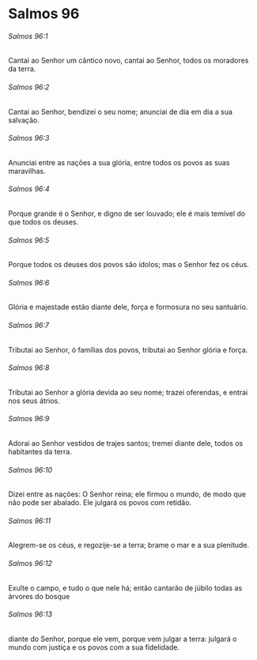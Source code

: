 # Salmos 96

###### Salmos 96:1

Cantai ao Senhor um cântico novo, cantai ao Senhor, todos os moradores da terra.

###### Salmos 96:2

Cantai ao Senhor, bendizei o seu nome; anunciai de dia em dia a sua salvação.

###### Salmos 96:3

Anunciai entre as nações a sua glória, entre todos os povos as suas maravilhas.

###### Salmos 96:4

Porque grande é o Senhor, e digno de ser louvado; ele é mais temível do que todos os deuses.

###### Salmos 96:5

Porque todos os deuses dos povos são ídolos; mas o Senhor fez os céus.

###### Salmos 96:6

Glória e majestade estão diante dele, força e formosura no seu santuário.

###### Salmos 96:7

Tributai ao Senhor, ó famílias dos povos, tributai ao Senhor glória e força.

###### Salmos 96:8

Tributai ao Senhor a glória devida ao seu nome; trazei oferendas, e entrai nos seus átrios.

###### Salmos 96:9

Adorai ao Senhor vestidos de trajes santos; tremei diante dele, todos os habitantes da terra.

###### Salmos 96:10

Dizei entre as nações: O Senhor reina; ele firmou o mundo, de modo que não pode ser abalado. Ele julgará os povos com retidão.

###### Salmos 96:11

Alegrem-se os céus, e regozije-se a terra; brame o mar e a sua plenitude.

###### Salmos 96:12

Exulte o campo, e tudo o que nele há; então cantarão de júbilo todas as árvores do bosque

###### Salmos 96:13

diante do Senhor, porque ele vem, porque vem julgar a terra: julgará o mundo com justiça e os povos com a sua fidelidade.

